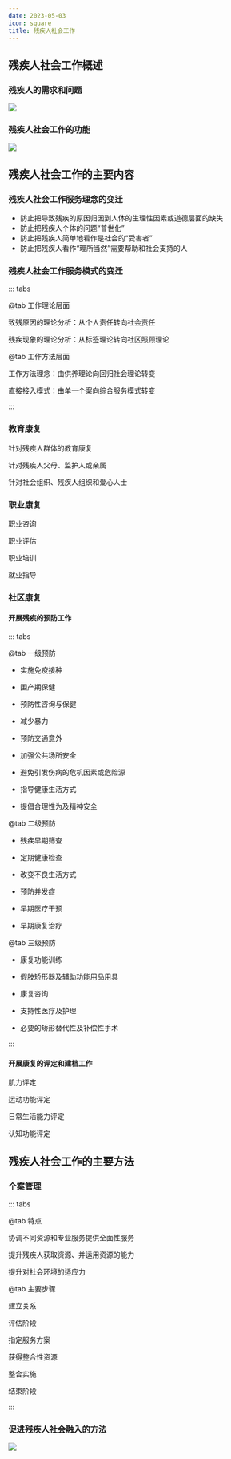 ```yaml
---
date: 2023-05-03
icon: square
title: 残疾人社会工作
---
```


## 残疾人社会工作概述

### 残疾人的需求和问题 <Badge text="必考" type="warning" />

![](https://file.iglooblog.top/social/残疾人的需求和问题.png)

### 残疾人社会工作的功能

![](https://file.iglooblog.top/social/残疾人社会工作的功能.png)

## 残疾人社会工作的主要内容

### 残疾人社会工作服务理念的变迁 <Badge text="了解" type="tip" />

- 防止把导致残疾的原因归因到人体的生理性因素或道德层面的缺失
- 防止把残疾人个体的问题“普世化”
- 防止把残疾人简单地看作是社会的“受害者”
- 防止把残疾人看作“理所当然”需要帮助和社会支持的人

### 残疾人社会工作服务模式的变迁 <Badge text="必考" type="warning" />

::: tabs

@tab 工作理论层面

致残原因的理论分析：从个人责任转向社会责任

残疾现象的理论分析：从标签理论转向社区照顾理论

@tab 工作方法层面

工作方法理念：由供养理论向回归社会理论转变

直接接入模式：由单一个案向综合服务模式转变

:::

### 教育康复 <Badge text="了解" type="tip" />

针对残疾人群体的教育康复

针对残疾人父母、监护人或亲属

针对社会组织、残疾人组织和爱心人士

### 职业康复 <Badge text="必考" type="warning" />

职业咨询

职业评估

职业培训

就业指导

### 社区康复 <Badge text="必考" type="warning" />

#### 开展残疾的预防工作

::: tabs

@tab 一级预防

- 实施免疫接种

- 围产期保健

- 预防性咨询与保健

- 减少暴力

- 预防交通意外

- 加强公共场所安全

- 避免引发伤病的危机因素或危险源

- 指导健康生活方式

- 提倡合理性为及精神安全

@tab 二级预防

- 残疾早期筛查

- 定期健康检查

- 改变不良生活方式

- 预防并发症

- 早期医疗干预

- 早期康复治疗

@tab 三级预防

- 康复功能训练

- 假肢矫形器及辅助功能用品用具

- 康复咨询

- 支持性医疗及护理

- 必要的矫形替代性及补偿性手术

:::

#### 开展康复的评定和建档工作

肌力评定

运动功能评定

日常生活能力评定

认知功能评定

## 残疾人社会工作的主要方法

### 个案管理 <Badge text="必考" type="warning" />

::: tabs

@tab 特点

协调不同资源和专业服务提供全面性服务

提升残疾人获取资源、并运用资源的能力

提升对社会环境的适应力

@tab 主要步骤

建立关系

评估阶段

指定服务方案

获得整合性资源

整合实施

结束阶段

:::

### 促进残疾人社会融入的方法 <Badge text="了解" type="tip" />

![](https://file.iglooblog.top/social/促进残疾人社会融入的方法.svg)

